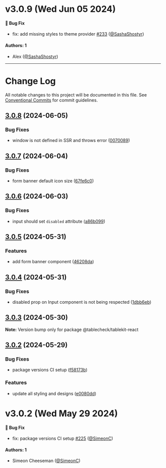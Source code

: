 # v3.0.9 (Wed Jun 05 2024)

#### 🐛 Bug Fix

- fix: add missing styles to theme provider [#233](https://github.com/tablecheck/tablekit/pull/233) ([@SashaShostyr](https://github.com/SashaShostyr))

#### Authors: 1

- Alex ([@SashaShostyr](https://github.com/SashaShostyr))

---

# Change Log

All notable changes to this project will be documented in this file.
See [Conventional Commits](https://conventionalcommits.org) for commit guidelines.

## [3.0.8](https://github.com/tablecheck/tablekit/compare/@tablecheck/tablekit-react@3.0.7...@tablecheck/tablekit-react@3.0.8) (2024-06-05)


### Bug Fixes

* window is not defined in SSR and throws error ([0070089](https://github.com/tablecheck/tablekit/commit/007008937e7069ac6c323ad4b70faaa036c75ca2))





## [3.0.7](https://github.com/tablecheck/tablekit/compare/@tablecheck/tablekit-react@3.0.6...@tablecheck/tablekit-react@3.0.7) (2024-06-04)


### Bug Fixes

* form banner default icon size ([67fe6c0](https://github.com/tablecheck/tablekit/commit/67fe6c03980e55d3564fa5ebc082b33965b6097a))





## [3.0.6](https://github.com/tablecheck/tablekit/compare/@tablecheck/tablekit-react@3.0.5...@tablecheck/tablekit-react@3.0.6) (2024-06-03)


### Bug Fixes

* input should set `disabled` attribute ([a86b099](https://github.com/tablecheck/tablekit/commit/a86b09941c5bcfccfd13a558a98d8e8669d53684))





## [3.0.5](https://github.com/tablecheck/tablekit/compare/@tablecheck/tablekit-react@3.0.4...@tablecheck/tablekit-react@3.0.5) (2024-05-31)


### Features

* add form banner component ([46208da](https://github.com/tablecheck/tablekit/commit/46208daa111e9e4e0d9d954ea0a491b800458193))





## [3.0.4](https://github.com/tablecheck/tablekit/compare/@tablecheck/tablekit-react@3.0.3...@tablecheck/tablekit-react@3.0.4) (2024-05-31)


### Bug Fixes

* disabled prop on Input component is not being respected ([1dbb6eb](https://github.com/tablecheck/tablekit/commit/1dbb6eb1289f181b1e0559a9f7a8c19dc8035d47))





## [3.0.3](https://github.com/tablecheck/tablekit/compare/@tablecheck/tablekit-react@3.0.2...@tablecheck/tablekit-react@3.0.3) (2024-05-30)

**Note:** Version bump only for package @tablecheck/tablekit-react





## [3.0.2](https://github.com/tablecheck/tablekit/compare/@tablecheck/tablekit-react@3.0.0-next.29...@tablecheck/tablekit-react@3.0.2) (2024-05-29)


### Bug Fixes

* package versions CI setup ([f58173b](https://github.com/tablecheck/tablekit/commit/f58173b46547ceca7c70ad1226acbc9de579387c))


### Features

* update all styling and designs ([e0080dd](https://github.com/tablecheck/tablekit/commit/e0080dd5d8d5147a02a7d2fbdf667dc3e27b37f2))





# v3.0.2 (Wed May 29 2024)

#### 🐛 Bug Fix

- fix: package versions CI setup [#225](https://github.com/tablecheck/tablekit/pull/225) ([@SimeonC](https://github.com/SimeonC))

#### Authors: 1

- Simeon Cheeseman ([@SimeonC](https://github.com/SimeonC))
